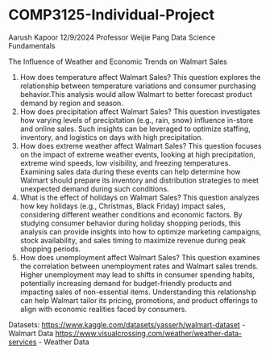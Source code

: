 # COMP3125-Individual-Project

Aarush Kapoor
12/9/2024
Professor Weijie Pang
Data Science Fundamentals

The Influence of Weather and Economic Trends on Walmart Sales

1. How does temperature affect Walmart Sales? This question explores the relationship between temperature variations and consumer purchasing behavior.This analysis would allow Walmart to better forecast product demand by region and season.
2. How does precipitation affect Walmart Sales? This question investigates how varying levels of precipitation (e.g., rain, snow) influence in-store and online sales. Such insights can be leveraged to optimize staffing, inventory, and logistics on days with high precipitation.
3. How does extreme weather affect Walmart Sales? This question focuses on the impact of extreme weather events, looking at high precipitation, extreme wind speeds, low visibility, and freezing temperatures. Examining sales data during these events can help determine how Walmart should prepare its inventory and distribution strategies to meet unexpected demand during such conditions.
4. What is the effect of holidays on Walmart Sales? This question analyzes how key holidays (e.g., Christmas, Black Friday) impact sales, considering different weather conditions and economic factors. By studying consumer behavior during holiday shopping periods, this analysis can provide insights into how to optimize marketing campaigns, stock availability, and sales timing to maximize revenue during peak shopping periods.
5. How does unemployment affect Walmart Sales? This question examines the correlation between unemployment rates and Walmart sales trends. Higher unemployment may lead to shifts in consumer spending habits, potentially increasing demand for budget-friendly products and impacting sales of non-essential items. Understanding this relationship can help Walmart tailor its pricing, promotions, and product offerings to align with economic realities faced by consumers.

Datasets:
https://www.kaggle.com/datasets/yasserh/walmart-dataset - Walmart Data
https://www.visualcrossing.com/weather/weather-data-services - Weather Data
